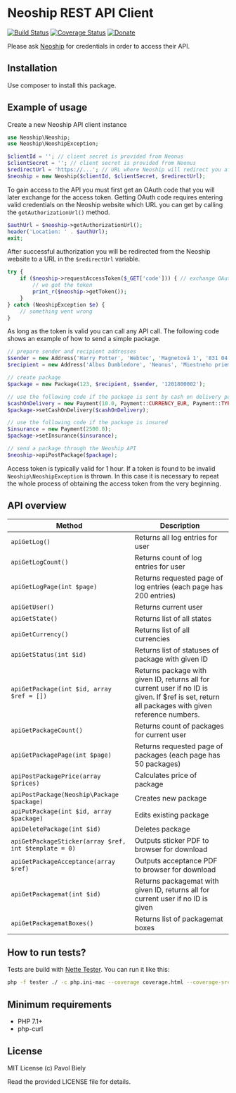 # Neoship REST API Client
[![Build Status](https://travis-ci.org/pavolbiely/neoship.svg?branch=master)](https://travis-ci.org/pavolbiely/neoship)
[![Coverage Status](https://coveralls.io/repos/github/pavolbiely/neoship/badge.svg?branch=master)](https://coveralls.io/github/pavolbiely/neoship?branch=master)
[![Donate](https://img.shields.io/badge/Donate-PayPal-green.svg)](https://www.paypal.com/cgi-bin/webscr?cmd=_s-xclick&hosted_button_id=BHZKXCWAK2NNS)

Please ask [Neoship](https://info.neoship.sk/sk/kontakt) for credentials in order to access their API.

## Installation

Use composer to install this package.

## Example of usage

Create a new Neoship API client instance
```php
use Neoship\Neoship;
use Neoship\NeoshipException;

$clientId = ''; // client secret is provided from Neonus
$clientSecret = ''; // client secret is provided from Neonus
$redirectUrl = 'https://...'; // URL where Neoship will redirect you after you authorize it to exchange OAuth code for an access token
$neoship = new Neoship($clientId, $clientSecret, $redirectUrl);
```

To gain access to the API you must first get an OAuth code that you will later exchange for the access token.
Getting OAuth code requires entering valid credentials on the Neoship website which URL you can get by calling the `getAuthorizationUrl()` method.
```php
$authUrl = $neoship->getAuthorizationUrl();
header('Location: ' . $authUrl);
exit;
```

After successful authorization you will be redirected from the Neoship website to a URL in the `$redirectUrl` variable.

```php
try {
    if ($neoship->requestAccessToken($_GET['code'])) { // exchange OAuth code for an access token
        // we got the token
        print_r($neoship->getToken());
    }
} catch (NeoshipException $e) {
    // something went wrong
}
```

As long as the token is valid you can call any API call.
The following code shows an example of how to send a simple package.

```php
// prepare sender and recipient addresses
$sender = new Address('Harry Potter', 'Webtec', 'Magnetová 1', '831 04', 'Bratislava', Address::STATE_SK);
$recipient = new Address('Albus Dumbledore', 'Neonus', 'Miestneho priemyslu 1247', '029 01', 'Námestovo', Address::STATE_SK);

// create package
$package = new Package(123, $recipient, $sender, '1201800002');

// use the following code if the package is sent by cash on delivery payment
$cashOnDelivery = new Payment(10.0, Payment::CURRENCY_EUR, Payment::TYPE_VIAMO);
$package->setCashOnDelivery($cashOnDelivery);

// use the following code if the package is insured
$insurance = new Payment(2500.0);
$package->setInsurance($insurance);

// send a package through the Neoship API
$neoship->apiPostPackage($package);
```

Access token is typically valid for 1 hour. If a token is found to be invalid  `Neoship\NeoshipException` is thrown. In this case it is necessary to repeat the whole process of obtaining the access token from the very beginning.

## API overview
Method | Description
--- | ---
`apiGetLog()` | Returns all log entries for user
`apiGetLogCount()` | Returns count of log entries for user
`apiGetLogPage(int $page)` | Returns requested page of log entries (each page has 200 entries)
`apiGetUser()` | Returns current user
`apiGetState()` | Returns list of all states
`apiGetCurrency()` | Returns list of all currencies
`apiGetStatus(int $id)` | Returns list of statuses of package with given ID
`apiGetPackage(int $id, array $ref = [])` | Returns package with given ID, returns all for current user if no ID is given. If $ref is set, return all packages with given reference numbers.
`apiGetPackageCount()` | Returns count of packages for current user
`apiGetPackagePage(int $page)` | Returns requested page of packages (each page has 50 packages)
`apiPostPackagePrice(array $prices)` | Calculates price of package
`apiPostPackage(Neoship\Package $package)` | Creates new package
`apiPutPackage(int $id, array $package)` | Edits existing package
`apiDeletePackage(int $id)` | Deletes package
`apiGetPackageSticker(array $ref, int $template = 0)` | Outputs sticker PDF to browser for download
`apiGetPackageAcceptance(array $ref)` | Outputs acceptance PDF to browser for download
`apiGetPackagemat(int $id)` | Returns packagemat with given ID, returns all for current user if no ID is given
`apiGetPackagematBoxes()` | Returns list of packagemat boxes


## How to run tests?
Tests are build with [Nette Tester](https://tester.nette.org/). You can run it like this:
```bash
php -f tester ./ -c php.ini-mac --coverage coverage.html --coverage-src ../src
```

## Minimum requirements
- PHP 7.1+
- php-curl

## License
MIT License (c) Pavol Biely

Read the provided LICENSE file for details.
